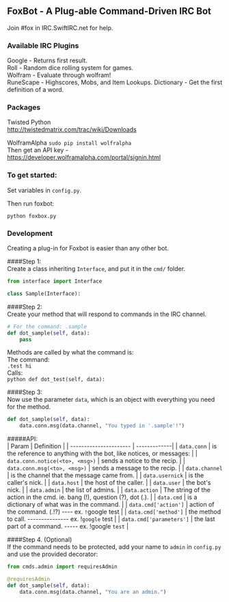## FoxBot - A Plug-able Command-Driven IRC Bot
Join #fox in IRC.SwiftIRC.net for help.

### Available IRC Plugins

Google - Returns first result.    
Roll - Random dice rolling system for games.    
Wolfram - Evaluate through wolfram!    
RuneScape - Highscores, Mobs, and Item Lookups.
Dictionary - Get the first definition of a word.

### Packages

Twisted Python    
http://twistedmatrix.com/trac/wiki/Downloads

WolframAlpha
`sudo pip install wolfralpha`    
Then get an API key - https://developer.wolframalpha.com/portal/signin.html

### To get started:
Set variables in `config.py`.   
    
Then run foxbot:   
```
python foxbox.py
```

### Development
Creating a plug-in for Foxbot is easier than any other bot.

####Step 1:    
Create a class inheriting `Interface`, and put it in the `cmd/` folder.    
```python
from interface import Interface

class Sample(Interface):
```

####Step 2:    
Create your method that will respond to commands in the IRC channel.    
```python
# For the command: .sample
def dot_sample(self, data):
	pass
```

Methods are called by what the command is:    
	The command:    
		`.test hi`    
	Calls:    
		```python
		def dot_test(self, data):
		```
		
####Step 3:    
Now use the parameter `data`, which is an object with everything you need for the method.    
```python
def dot_sample(self, data):
	data.conn.msg(data.channel, "You typed in '.sample'!")
```
#####API:    
| Param        		| Definition		|
| ---------------------- | -------------|
| `data.conn` | is the reference to anything with the bot, like notices, or messages:  |
| `data.conn.notice(<to>, <msg>)` | sends a notice to the recip. | 
| `data.conn.msg(<to>, <msg>)` | sends a message to the recip. |
| `data.channel`	| is the channel that the message came from.   |
| `data.usernick`	|  is the caller's nick.  |
| `data.host` |  the host of the caller.  |
| `data.user` | the bot's nick. |
| `data.admin` | the list of admins. |
| `data.action` | The string of the action in the cmd. ie. bang (!), question (?), dot (.).  |
| `data.cmd` | is a dictionary of what was in the command. |
| `data.cmd['action']` | action of the command. (.!?) ---- ex. `!`google test |
| `data.cmd['method']` | the method to call. --------------- ex. !`google` test |
| `data.cmd['parameters']` | the last part of a command. ----- ex. !google `test` |


####Step 4. (Optional)    
If the command needs to be protected, add your name to `admin` in `config.py` and use the provided decorator:    

```python
from cmds.admin import requiresAdmin

@requiresAdmin
def dot_sample(self, data):
	data.conn.msg(data.channel, "You are an admin.")
```

